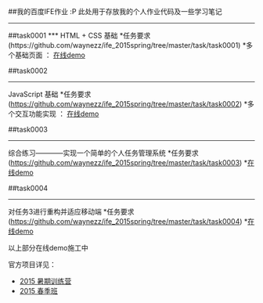 ﻿##我的百度IFE作业 :P
此处用于存放我的个人作业代码及一些学习笔记
<hr/>
##task0001
***
HTML + CSS 基础
*任务要求(https://github.com/waynezz/ife_2015spring/tree/master/task/task0001)
*多个基础页面 ： <a href="#" target="_blank">在线demo</a>

##task0002
***
JavaScript 基础
*任务要求(https://github.com/waynezz/ife_2015spring/tree/master/task/task0002)
*多个交互功能实现 ： <a href="#" target="_blank">在线demo</a>

##task0003
***
综合练习————实现一个简单的个人任务管理系统
*任务要求(https://github.com/waynezz/ife_2015spring/tree/master/task/task0003)
*<a href="#" target="_blank">在线demo</a>

##task0004
***
对任务3进行重构并适应移动端
*任务要求(https://github.com/waynezz/ife_2015spring/tree/master/task/task0004)
*<a href="#" target="_blank">在线demo</a>

以上部分在线demo施工中

官方项目详见：
* [2015 暑期训练营](https://github.com/baidu-ife/ife/tree/master/2015_summer)
* [2015 春季班](https://github.com/baidu-ife/ife/tree/master/2015_spring)

